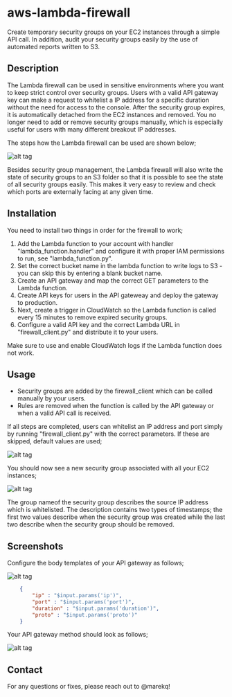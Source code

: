 aws-lambda-firewall
===================

Create temporary security groups on your EC2 instances through a simple API call. In addition, audit your security groups easily by the use of automated reports written to S3. 




Description
------------

The Lambda firewall can be used in sensitive environments where you want to keep strict control over security groups. Users with a valid API gateway key can make a request to whitelist a IP address for a specific duration without the need for access to the console. After the security group expires, it is automatically detached from the EC2 instances and removed. You no longer need to add or remove security groups manually, which is especially useful for users with many different  breakout IP addresses. 

The steps how the Lambda firewall can be used are shown below; 

![alt tag](https://raw.githubusercontent.com/marekq/aws-lambda-firewall/master/docs/1.png)


Besides security group management, the Lambda firewall will also write the state of security groups to an S3 folder so that it is possible to see the state of all security groups easily. This makes it very easy to review and check which ports are externally facing at any given time. 




Installation
------------

You need to install two things in order for the firewall to work;

1. Add the Lambda function to your account with handler "lambda_function.handler" and configure it with proper IAM permissions to run, see "lambda_function.py".
2. Set the correct bucket name in the lambda function to write logs to S3 - you can skip this by entering a blank bucket name. 
3. Create an API gateway and map the correct GET parameters to the Lambda function.
4. Create API keys for users in the API gateweay and deploy the gateway to production.
5. Next, create a trigger in CloudWatch so the Lambda function is called every 15 minutes to remove expired security groups. 
6. Configure a valid API key and the correct Lambda URL in "firewall_client.py" and distribute it to your users. 

Make sure to use and enable CloudWatch logs if the Lambda function does not work.




Usage
-----

- Security groups are added by the firewall_client which can be called manually by your users. 
- Rules are removed when the function is called by the API gateway or when a valid API call is received. 


If all steps are completed, users can whitelist an IP address and port simply by running "firewall_client.py" with the correct parameters. If these are skipped, default values are used;


![alt tag](https://raw.githubusercontent.com/marekq/aws-lambda-firewall/master/docs/4.png)


You should now see a new security group associated with all your EC2 instances;


![alt tag](https://raw.githubusercontent.com/marekq/aws-lambda-firewall/master/docs/5.png)


The group nameof the security group describes the source IP address which is whitelisted. The description contains two types of timestamps; the first two values describe when the security group was created while the last two describe when the security group should be removed.  


Screenshots
-----------

Configure the body templates of your API gateway as follows;


![alt tag](https://raw.githubusercontent.com/marekq/aws-lambda-firewall/master/docs/2.png)


```json
    {
        "ip" : "$input.params('ip')",
        "port" : "$input.params('port')",
        "duration" : "$input.params('duration')",
        "proto" : "$input.params('proto')"
    }
```

Your API gateway method should look as follows;

![alt tag](https://raw.githubusercontent.com/marekq/aws-lambda-firewall/master/docs/3.png)




Contact
-------

For any questions or fixes, please reach out to @marekq! 